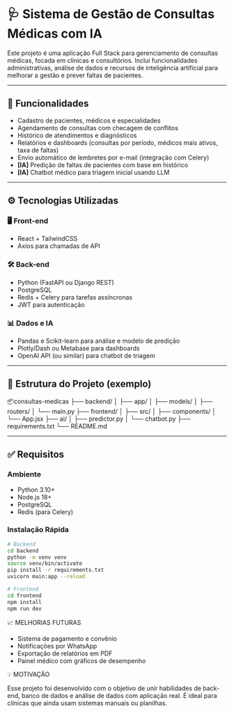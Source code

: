 # 🩺 Sistema de Gestão de Consultas Médicas com IA

Este projeto é uma aplicação Full Stack para gerenciamento de consultas médicas, focada em clínicas e consultórios. Inclui funcionalidades administrativas, análise de dados e recursos de inteligência artificial para melhorar a gestão e prever faltas de pacientes.

---

## 📌 Funcionalidades

- Cadastro de pacientes, médicos e especialidades
- Agendamento de consultas com checagem de conflitos
- Histórico de atendimentos e diagnósticos
- Relatórios e dashboards (consultas por período, médicos mais ativos, taxa de faltas)
- Envio automático de lembretes por e-mail (integração com Celery)
- **[IA]** Predição de faltas de pacientes com base em histórico
- **[IA]** Chatbot médico para triagem inicial usando LLM

---

## ⚙️ Tecnologias Utilizadas

### 🖥️ Front-end
- React + TailwindCSS
- Axios para chamadas de API

### 🛠️ Back-end
- Python (FastAPI ou Django REST)
- PostgreSQL
- Redis + Celery para tarefas assíncronas
- JWT para autenticação

### 📊 Dados e IA
- Pandas e Scikit-learn para análise e modelo de predição
- Plotly/Dash ou Metabase para dashboards
- OpenAI API (ou similar) para chatbot de triagem

---

## 📁 Estrutura do Projeto (exemplo)
📦consultas-medicas
├── backend/
│ ├── app/
│ ├── models/
│ ├── routers/
│ └── main.py
├── frontend/
│ ├── src/
│ ├── components/
│ └── App.jsx
├── ai/
│ ├── predictor.py
│ └── chatbot.py
├── requirements.txt
└── README.md 


---

## ✅ Requisitos

### Ambiente

- Python 3.10+
- Node.js 18+
- PostgreSQL
- Redis (para Celery)

### Instalação Rápida

```bash
# Backend
cd backend
python -m venv venv
source venv/bin/activate
pip install -r requirements.txt
uvicorn main:app --reload

# Frontend
cd frontend
npm install
npm run dev
```

📈 MELHORIAS FUTURAS
- Sistema de pagamento e convênio
- Notificações por WhatsApp
- Exportação de relatórios em PDF
- Painel médico com gráficos de desempenho

💡 MOTIVAÇÃO

Esse projeto foi desenvolvido com o objetivo de unir habilidades de back-end, banco de dados e análise de dados com aplicação real. 
É ideal para clínicas que ainda usam sistemas manuais ou planilhas.

